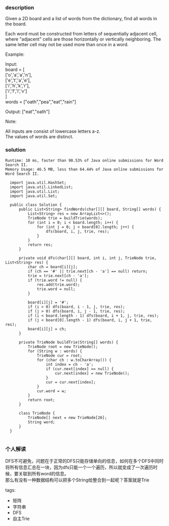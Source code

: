 ### description    
  Given a 2D board and a list of words from the dictionary, find all words in the board.  
    
  Each word must be constructed from letters of sequentially adjacent cell, where "adjacent" cells are those horizontally or vertically neighboring. The same letter cell may not be used more than once in a word.  
    
     
    
  Example:  
    
  Input:   
  board = [  
    ['o','a','a','n'],  
    ['e','t','a','e'],  
    ['i','h','k','r'],  
    ['i','f','l','v']  
  ]  
  words = ["oath","pea","eat","rain"]  
    
  Output: ["eat","oath"]  
     
    
  Note:  
    
  All inputs are consist of lowercase letters a-z.  
  The values of words are distinct.  
### solution    
```    
Runtime: 10 ms, faster than 90.53% of Java online submissions for Word Search II.  
Memory Usage: 46.5 MB, less than 64.44% of Java online submissions for Word Search II.  
  
  import java.util.HashSet;  
  import java.util.LinkedList;  
  import java.util.List;  
  import java.util.Set;  
    
  public class Solution {  
      public List<String> findWords(char[][] board, String[] words) {  
          List<String> res = new ArrayList<>();  
          TrieNode trie = buildTrie(words);  
          for (int i = 0; i < board.length; i++) {  
              for (int j = 0; j < board[0].length; j++) {  
                  dfs(board, i, j, trie, res);  
              }  
          }  
          return res;  
      }  
    
      private void dfs(char[][] board, int i, int j, TrieNode trie, List<String> res) {  
          char ch = board[i][j];  
          if (ch == '#' || trie.next[ch - 'a'] == null) return;  
          trie = trie.next[ch - 'a'];  
          if (trie.word != null) {  
              res.add(trie.word);  
              trie.word = null;  
          }  
    
          board[i][j] = '#';  
          if (i > 0) dfs(board, i - 1, j, trie, res);  
          if (j > 0) dfs(board, i, j - 1, trie, res);  
          if (i < board.length - 1) dfs(board, i + 1, j, trie, res);  
          if (j < board[0].length - 1) dfs(board, i, j + 1, trie, res);  
          board[i][j] = ch;  
      }  
    
      private TrieNode buildTrie(String[] words) {  
          TrieNode root = new TrieNode();  
          for (String w : words) {  
              TrieNode cur = root;  
              for (char ch : w.toCharArray()) {  
                  int index = ch - 'a';  
                  if (cur.next[index] == null) {  
                      cur.next[index] = new TrieNode();  
                  }  
                  cur = cur.next[index];  
              }  
              cur.word = w;  
          }  
          return root;  
      }  
    
      class TrieNode {  
          TrieNode[] next = new TrieNode[26];  
          String word;  
      }  
  }  
     
```    
    
### 个人解读    
  DFS不可避免，问题在于正常的DFS只能存储单向的信息，如何在多个DFS中同时将所有信息汇总在一块，因为dfs只能一个一个遍历，所以就变成了一次遍历时候，要关联到所有word的信息。  
  那么有没有一种数据结构可以把多个String给整合到一起呢？答案就是Trie  
    
tags:    
  -  矩阵  
  -  字符串  
  -  DFS  
  -  自主Trie  
